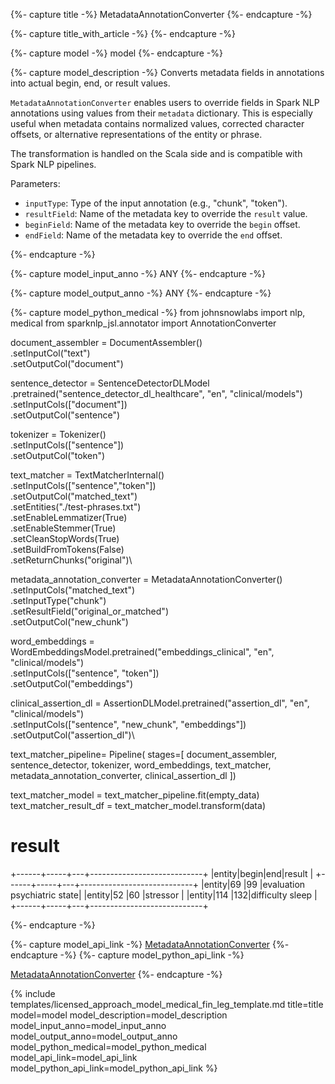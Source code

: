 {%- capture title -%}
MetadataAnnotationConverter
{%- endcapture -%}

{%- capture title_with_article -%}
{%- endcapture -%}

{%- capture model -%}
model
{%- endcapture -%}

{%- capture model_description -%}
Converts metadata fields in annotations into actual begin, end, or result values.

`MetadataAnnotationConverter` enables users to override fields in Spark NLP annotations using
values from their `metadata` dictionary. This is especially useful when metadata contains normalized
values, corrected character offsets, or alternative representations of the entity or phrase.

The transformation is handled on the Scala side and is compatible with Spark NLP pipelines.

Parameters:

- `inputType`: Type of the input annotation (e.g., "chunk", "token").
- `resultField`: Name of the metadata key to override the `result` value.
- `beginField`: Name of the metadata key to override the `begin` offset.
- `endField`: Name of the metadata key to override the `end` offset.


{%- endcapture -%}


{%- capture model_input_anno -%}
ANY
{%- endcapture -%}

{%- capture model_output_anno -%}
ANY
{%- endcapture -%}

{%- capture model_python_medical -%}
from johnsnowlabs import nlp, medical
from sparknlp_jsl.annotator import AnnotationConverter

document_assembler = DocumentAssembler()\
    .setInputCol("text")\
    .setOutputCol("document")

sentence_detector = SentenceDetectorDLModel\
    .pretrained("sentence_detector_dl_healthcare", "en", "clinical/models") \
    .setInputCols(["document"]) \
    .setOutputCol("sentence")

tokenizer = Tokenizer()\
    .setInputCols(["sentence"])\
    .setOutputCol("token")

text_matcher = TextMatcherInternal()\
    .setInputCols(["sentence","token"])\
    .setOutputCol("matched_text")\
    .setEntities("./test-phrases.txt")\
    .setEnableLemmatizer(True) \
    .setEnableStemmer(True) \
    .setCleanStopWords(True) \
    .setBuildFromTokens(False)\
    .setReturnChunks("original")\

metadata_annotation_converter = MetadataAnnotationConverter()\
    .setInputCols("matched_text")\
    .setInputType("chunk") \
    .setResultField("original_or_matched") \
    .setOutputCol("new_chunk")

word_embeddings = WordEmbeddingsModel.pretrained("embeddings_clinical", "en", "clinical/models")\
    .setInputCols(["sentence", "token"])\
    .setOutputCol("embeddings")

clinical_assertion_dl = AssertionDLModel.pretrained("assertion_dl", "en", "clinical/models") \
    .setInputCols(["sentence", "new_chunk", "embeddings"]) \
    .setOutputCol("assertion_dl")\


text_matcher_pipeline= Pipeline(
    stages=[
        document_assembler,
        sentence_detector,
        tokenizer,
        word_embeddings,
        text_matcher,
        metadata_annotation_converter,
        clinical_assertion_dl
])

text_matcher_model = text_matcher_pipeline.fit(empty_data)
text_matcher_result_df = text_matcher_model.transform(data)




# result

+------+-----+---+----------------------------+
|entity|begin|end|result                      |
+------+-----+---+----------------------------+
|entity|69   |99 |evaluation psychiatric state|
|entity|52   |60 |stressor                    |
|entity|114  |132|difficulty sleep            |
+------+-----+---+----------------------------+


{%- endcapture -%}



{%- capture model_api_link -%}
[MetadataAnnotationConverter](https://nlp.johnsnowlabs.com/licensed/api/com/johnsnowlabs/nlp/annotators/MetadataAnnotationConverter.html)
{%- endcapture -%}
{%- capture model_python_api_link -%}

[MetadataAnnotationConverter](https://nlp.johnsnowlabs.com/licensed/api/python/reference/autosummary/sparknlp_jsl/annotator/metadata_annotation_converter/index.html)
{%- endcapture -%}


{% include templates/licensed_approach_model_medical_fin_leg_template.md
title=title
model=model
model_description=model_description
model_input_anno=model_input_anno
model_output_anno=model_output_anno
model_python_medical=model_python_medical
model_api_link=model_api_link
model_python_api_link=model_python_api_link
%}
